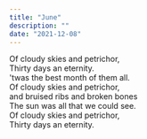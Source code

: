 ```yaml
---
title: "June"      
description: ""      
date: "2021-12-08"
---     
```

Of cloudy skies and petrichor,      
Thirty days an eternity.      
'twas the best month of them all.      
Of cloudy skies and petrichor,      
and bruised ribs and broken bones      
The sun was all that we could see.      
Of cloudy skies and petrichor,      
Thirty days an eternity.      
